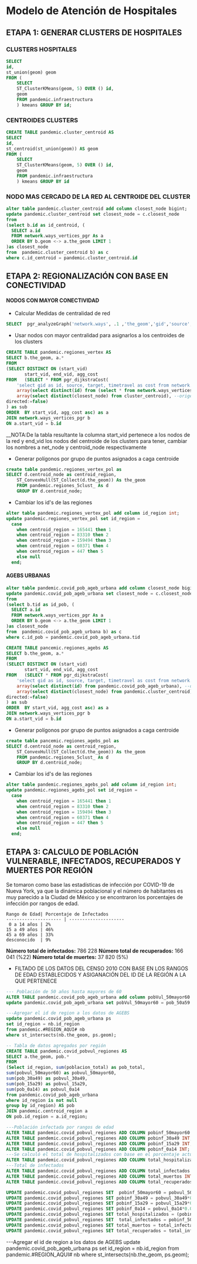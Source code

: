 
Modelo de Atención de Hospitales 
========================================
## ETAPA 1: GENERAR CLUSTERS DE HOSPITALES 

### CLUSTERS HOSPITALES

``` sql
SELECT
id,
st_union(geom) geom
FROM (
    SELECT
    ST_ClusterKMeans(geom, 5) OVER () id,
    geom
    FROM pandemic.infraestructura
    ) kmeans GROUP BY id;
```
### CENTROIDES CLUSTERS
``` sql
CREATE TABLE pandemic.cluster_centroid AS
SELECT
id,
st_centroid(st_union(geom)) AS geom
FROM (
    SELECT
    ST_ClusterKMeans(geom, 5) OVER () id,
    geom
    FROM pandemic.infraestructura
    ) kmeans GROUP BY id
```
### NODO MAS CERCADO DE LA RED AL CENTROIDE DEL CLUSTER
``` sql
alter table pandemic.cluster_centroid add column closest_node bigint; 
update pandemic.cluster_centroid set closest_node = c.closest_node
from  
(select b.id as id_centroid, (
  SELECT a.id
  FROM network.ways_vertices_pgr As a
  ORDER BY b.geom <-> a.the_geom LIMIT 1
)as closest_node
from  pandemic.cluster_centroid b) as c
where c.id_centroid = pandemic.cluster_centroid.id
```
## ETAPA 2: REGIONALIZACIÓN CON BASE EN CONECTIVIDAD 

#### NODOS CON MAYOR CONECTIVIDAD
* Calcular Medidas de centralidad de red
``` sql
SELECT  pgr_analyzeGraph('network.ways', .1 ,'the_geom','gid','source','target');
```
* Usar nodos con mayor centralidad para asignarlos a los centroides de los clusters
``` sql
CREATE TABLE pandemic.regiones_vertex AS 
SELECT b.the_geom, a.*
FROM
(SELECT DISTINCT ON (start_vid)
       start_vid, end_vid, agg_cost
FROM   (SELECT * FROM pgr_dijkstraCost(
    'select gid as id, source, target, timetravel as cost from network.ways',
    array(select distinct(id) from (select * from network.ways_vertices_pgr where cnt > 2) as net ), --destino 
	array(select distinct(closest_node) from cluster_centroid), --origen
directed:=false)
) as sub
ORDER  BY start_vid, agg_cost asc) as a
JOIN network.ways_vertices_pgr b
ON a.start_vid = b.id
```
__NOTA:De la tabla resultante la columna start_vid pertenece a los nodos de la red y end_vid los nodos del centroide de los clusters para tener, cambiar los nombres a net_node y centroid_node respectivamente

* Generar polígonos por grupo de puntos asignados a caga centroide
``` sql
create table pandemic.regiones_vertex_pol as
SELECT d.centroid_node as centroid_region,
	ST_ConvexHull(ST_Collect(d.the_geom)) As the_geom
	FROM pandemic.regiones_5clust_ As d
	GROUP BY d.centroid_node;  
```
* Cambiar los id's de las regiones
``` sql
alter table pandemic.regiones_vertex_pol add column id_region int;
update pandemic.regiones_vertex_pol set id_region =
  case
    when centroid_region = 165441 then 1
	when centroid_region = 83310 then 2
	when centroid_region = 159494 then 3
	when centroid_region = 60371 then 4
	when centroid_region = 447 then 5
    else null
  end;
```
#### AGEBS URBANAS 
``` sql
alter table pandemic.covid_pob_ageb_urbana add column closest_node bigint; 
update pandemic.covid_pob_ageb_urbana set closest_node = c.closest_node
from  
(select b.tid as id_pob, (
  SELECT a.id
  FROM network.ways_vertices_pgr As a
  ORDER BY b.geom <-> a.the_geom LIMIT 1
)as closest_node
from  pandemic.covid_pob_ageb_urbana b) as c
where c.id_pob = pandemic.covid_pob_ageb_urbana.tid
``` 
``` sql
CREATE TABLE pancemic.regiones_agebs AS 
SELECT b.the_geom, a.*
FROM
(SELECT DISTINCT ON (start_vid)
       start_vid, end_vid, agg_cost
FROM   (SELECT * FROM pgr_dijkstraCost(
    'select gid as id, source, target, timetravel as cost from network.ways',
    array(select distinct(id) from pandemic.covid_pob_ageb_urbana), --destino 
	array(select distinct(closest_node) from pandemic.cluster_centroid), --origen
directed:=false)
) as sub
ORDER  BY start_vid, agg_cost asc) as a
JOIN network.ways_vertices_pgr b
ON a.start_vid = b.id
```
* Generar polígonos por grupo de puntos asignados a caga centroide
``` sql
create table pancemic.regiones_agebs_pol as
SELECT d.centroid_node as centroid_region,
	ST_ConvexHull(ST_Collect(d.the_geom)) As the_geom
	FROM pandemic.regiones_5clust_ As d
	GROUP BY d.centroid_node;  
```
* Cambiar los id's de las regiones
``` sql
alter table pandemic.regiones_agebs_pol add column id_region int;
update pandemic.regiones_agebs_pol set id_region =
  case
    when centroid_region = 165441 then 1
	when centroid_region = 83310 then 2
	when centroid_region = 159494 then 3
	when centroid_region = 60371 then 4
	when centroid_region = 447 then 5
    else null
  end;
```
## ETAPA 3: CALCULO DE POBLACIÓN VULNERABLE, INFECTADOS, RECUPERADOS Y MUERTES POR REGIÓN

Se tomaron como base las estadísticas de infección por COVID-19 de Nueva York, ya que la dinámica poblacional y el número de habitantes es muy parecido a la Ciudad de México y se encontraron los porcentajes de infección por rangos de edad. 

    Rango de Edad| Porcentaje de Infectados
    --------------------- | ---------------------
     0 a 14 años | 2%
    15 a 49 años | 46%
    45 a 69 años | 33%
    desconocido  | 9%
  
  __Número total de infectados:__ 786 228
  __Número total de recuperados:__ 166 041 (%22)
  __Número total de muertes:__ 37 820 (5%)

* FILTADO DE LOS DATOS DEL CENSO 2010 CON BASE EN LOS RANGOS DE EDAD ESTABLECIDOS Y ASIGANACIÓN DEL ID DE LA REGIÓN A LA QUE PERTENECE
```sql
--- Población de 50 años hasta mayores de 60
ALTER TABLE pandemic.covid_pob_ageb_urbana add column pobVul_50mayor60 int4;
update pandemic.covid_pob_ageb_urbana set pobVul_50mayor60 = pob_50a59 + pob_masd60

---Agregar el id de region a los datos de AGEBS 
update pandemic.covid_pob_ageb_urbana ps 
set id_region = nb.id_region
from pandemic.#REGION_AQUI# nb 
where st_intersects(nb.the_geom, ps.geom);

-- Tabla de datos agregados por región
CREATE TABLE pandemic.covid_pobvul_regiones AS
SELECT a.the_geom, pob.*
FROM
(Select id_region, sum(poblacion_total) as pob_total, 
sum(pobvul_50mayor60) as pobvul_50mayor60,
sum(pob_30a49) as pobvul_30a49,
sum(pob_15a29) as pobvul_15a29,
sum(pob_0a14) as pobvul_0a14  
from pandemic.covid_pob_ageb_urbana 
where id_region is not null 
group by id_region) AS pob
JOIN pandemic.centroid_region a 
ON pob.id_region = a.id_region; 

---Población infectada por rangos de edad
ALTER TABLE pandemic.covid_pobvul_regiones ADD COLUMN pobinf_50mayor60 INT; 
ALTER TABLE pandemic.covid_pobvul_regiones ADD COLUMN pobinf_30a49 INT; 
ALTER TABLE pandemic.covid_pobvul_regiones ADD COLUMN pobinf_15a29 INT; 
ALTER TABLE pandemic.covid_pobvul_regiones ADD COLUMN pobinf_0a14 INT; 
---Se calculó el total de hospitalizados con base en el porcentaje actual de hospitalizaciones en el país
ALTER TABLE pandemic.covid_pobvul_regiones ADD COLUMN total_hospitalizados INT;
---Total de infectados 
ALTER TABLE pandemic.covid_pobvul_regiones ADD COLUMN total_infectados INT;
ALTER TABLE pandemic.covid_pobvul_regiones ADD COLUMN total_muertos INT;
ALTER TABLE pandemic.covid_pobvul_regiones ADD COLUMN total_recuperados INT;

UPDATE pandemic.covid_pobvul_regiones SET  pobinf_50mayor60 = pobvul_50mayor60*0.19;
UPDATE pandemic.covid_pobvul_regiones SET pobinf_30a49 = pobvul_30a49*0.33;
UPDATE pandemic.covid_pobvul_regiones SET pobinf_15a29 = pobvul_15a29*0.46;
UPDATE pandemic.covid_pobvul_regiones SET pobinf_0a14 = pobvul_0a14*0.02;
UPDATE pandemic.covid_pobvul_regiones SET total_hospitalizados = (pobinf_30a49 + pobinf_50mayor60) *0.16;
UPDATE pandemic.covid_pobvul_regiones SET  total_infectados = pobinf_50mayor60 + pobinf_30a49 + pobinf_15a29 + pobinf_0a14
UPDATE pandemic.covid_pobvul_regiones SET total_muertos = total_infectados*0.05;
UPDATE pandemic.covid_pobvul_regiones SET total_recuperados = total_infectados*0.21;
``` 

---Agregar el id de region a los datos de AGEBS 
update pandemic.covid_pob_ageb_urbana ps 
set id_region = nb.id_region
from pandemic.#REGION_AQUI# nb 
where st_intersects(nb.the_geom, ps.geom);






 
 



